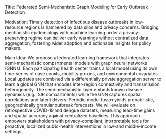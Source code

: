 Title: Federated Semi-Mechanistic Graph Modeling for Early Outbreak Detection

Motivation:
Timely detection of infectious disease outbreaks in low-resource regions is hampered by data silos and privacy concerns. Bridging mechanistic epidemiology with machine learning under a privacy-preserving regime can deliver early warnings without centralized data aggregation, fostering wider adoption and actionable insights for policy makers.

Main Idea:
We propose a federated learning framework that integrates semi-mechanistic compartmental models with graph neural networks (GNNs). Each participating health center trains a local model using its own time-series of case counts, mobility proxies, and environmental covariates. Local updates are combined via a differentially private aggregation server to learn a global GNN that encodes inter-region connectivity and transmission heterogeneity. The semi-mechanistic layer embeds known disease dynamics (e.g., SIR compartments) while the GNN captures spatial correlations and latent drivers. Periodic model fusion yields probabilistic, geographically granular outbreak forecasts. We will evaluate on retrospective COVID-19 and dengue datasets, measuring lead-time gains and spatial accuracy against centralized baselines. This approach empowers stakeholders with privacy-compliant, interpretable tools for proactive, localized public-health interventions in low-and middle-income settings.